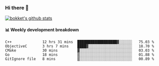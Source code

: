 ### Hi there 👋
[![bokket's github stats](https://github-readme-stats.vercel.app/api?username=bokket&show_icons=true&count_private=true)](https://github.com/anuraghazra/github-readme-stats)

#### :bar_chart: Weekly development breakdown
<!--START_SECTION:waka-->
```text
C++              12 hrs 31 mins  ██████████████████▓░░░░░░   75.03 % 
ObjectiveC       3 hrs 7 mins    ████▓░░░░░░░░░░░░░░░░░░░░   18.70 % 
CMake            30 mins         ▓░░░░░░░░░░░░░░░░░░░░░░░░   03.03 % 
Go               18 mins         ▒░░░░░░░░░░░░░░░░░░░░░░░░   01.88 % 
GitIgnore file   8 mins          ▒░░░░░░░░░░░░░░░░░░░░░░░░   00.89 % 
```
<!--END_SECTION:waka-->
